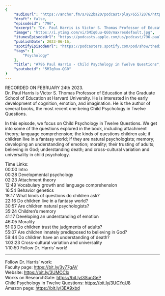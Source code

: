 ```yaml
---
{
	"audiourl": "https://anchor.fm/s/822ba20/podcast/play/65572076/https%3A%2F%2Fd3ctxlq1ktw2nl.cloudfront.net%2Fstaging%2F2023-1-24%2F3292fcf5-efed-c13b-655d-f14063ab7f22.m4a",
	"draft": false,
	"episodeid": "796",
	"excerpt": "Dr. Paul Harris is Victor S. Thomas Professor of Education at the Graduate School of Education at Harvard University. He is interested in the early development of cognition, emotion, and imagination. He is the author of several books, the most recent one being Child Psychology in Twelve Questions.",
	"image": "https://i.ytimg.com/vi/5MIq0uu-QG0/maxresdefault.jpg",
	"itunesEpisodeUrl": "https://podcasts.apple.com/us/podcast/796-paul-harris-child-psychology-in-twelve-questions/id1451347236?i=1000617305458&uo=4",
	"publishDate": 2023-06-16,
	"spotifyEpisodeUrl": "https://podcasters.spotify.com/pod/show/thedissenter/episodes/796-Paul-Harris---Child-Psychology-in-Twelve-Questions-e1vfjpc",
	"tags": [
		"Psychology"
	],
	"title": "#796 Paul Harris - Child Psychology in Twelve Questions",
	"youtubeid": "5MIq0uu-QG0"
}
---
```

RECORDED ON FEBRUARY 24th 2023.  
Dr. Paul Harris is Victor S. Thomas Professor of Education at the Graduate School of Education at Harvard University. He is interested in the early development of cognition, emotion, and imagination. He is the author of several books, the most recent one being Child Psychology in Twelve Questions.

In this episode, we focus on Child Psychology in Twelve Questions. We get into some of the questions explored in the book, including attachment theory; language comprehension; the kinds of questions children ask; if children live in a fantasy world; if they are natural psychologists; memory; developing an understanding of emotion; morality; their trusting of adults; believing in God; understanding death; and cross-cultural variation and universality in child psychology.

Time Links:  
<time>00:00</time> Intro  
<time>00:28</time> Developmental psychology  
<time>02:23</time> Attachment theory  
<time>12:49</time> Vocabulary growth and language comprehension  
<time>16:54</time> Behavior genetics  
<time>18:17</time> What kinds of questions do children ask?  
<time>22:16</time> Do children live in a fantasy world?  
<time>30:57</time> Are children natural psychologists?  
<time>35:24</time> Children’s memory  
<time>41:17</time> Developing an understanding of emotion  
<time>46:05</time> Morality  
<time>51:03</time> Do children trust the judgments of adults?  
<time>55:07</time> Are children innately predisposed to believing in God?  
<time>59:44</time> Do children have an understanding of death?  
<time>1:03:23</time> Cross-cultural variation and universality  
<time>1:10:50</time> Follow Dr. Harris’ work!

---

Follow Dr. Harris’ work:  
Faculty page: https://bit.ly/3y77gAV  
Website: https://bit.ly/3UMOCIx  
Works on ResearchGate: https://bit.ly/3SunGeP  
Child Psychology in Twelve Questions: https://bit.ly/3UCYqU8  
Amazon page: https://bit.ly/3EA9xbd
